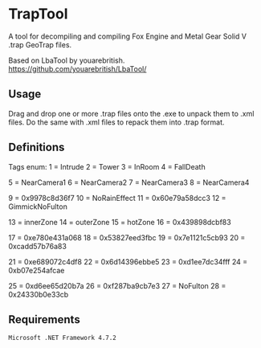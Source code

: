 # TrapTool
A tool for decompiling and compiling Fox Engine and Metal Gear Solid V .trap GeoTrap files. 

Based on LbaTool by youarebritish.
https://github.com/youarebritish/LbaTool/

Usage
--------
Drag and drop one or more .trap files onto the .exe to unpack them to .xml files. Do the same with .xml files to repack them into .trap format.

Definitions
--------
Tags enum:
1 = Intrude
2 = Tower
3 = InRoom
4 = FallDeath

5 = NearCamera1
6 = NearCamera2
7 = NearCamera3
8 = NearCamera4

9 = 0x9978c8d36f7
10 = NoRainEffect
11 = 0x60e79a58dcc3
12 = GimmickNoFulton

13 = innerZone
14 = outerZone
15 = hotZone
16 = 0x439898dcbf83

17 = 0xe780e431a068
18 = 0x53827eed3fbc
19 = 0x7e1121c5cb93
20 = 0xcadd57b76a83

21 = 0xe689072c4df8
22 = 0x6d14396ebbe5
23 = 0xd1ee7dc34fff
24 = 0xb07e254afcae

25 = 0xd6ee65d20b7a
26 = 0xf287ba9cb7e3
27 = NoFulton
28 = 0x24330b0e33cb

Requirements
--------
```
Microsoft .NET Framework 4.7.2 
```
